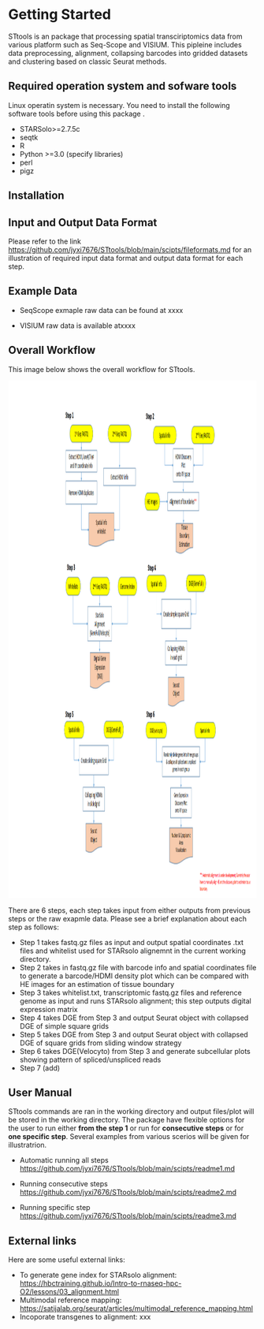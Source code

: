 
# Getting Started
STtools is an package that processing spatial transciriptomics data from various platform such as Seq-Scope and VISIUM. This pipleine includes data preprocessing, alignment, collapsing barcodes into 
gridded datasets and clustering based on classic Seurat methods. 

## Required operation system and sofware tools
Linux operatin system is necessary.
You need to install the following software tools before using this package .
* STARSolo>=2.7.5c
* seqtk
* R 
* Python >=3.0 (specify libraries)
* perl
* pigz

## Installation

## Input and Output Data Format
Please refer to the link https://github.com/jyxi7676/STtools/blob/main/scipts/fileformats.md for an illustration of required input data format and output data format for each step.

## Example Data
* SeqScope exmaple raw data can be found at xxxx

* VISIUM raw data is available atxxxx

## Overall Workflow

This image below shows the overall workflow for STtools. 

<p align="center">
    <img src="Workflow.png" width="1550" height="1050" />
</p>

There are 6 steps, each step takes input from either outputs from previous steps or the raw exapmle data. Please see a brief explanation about each step as follows:

* Step 1 takes fastq.gz files as input and output spatial coordinates .txt files and whitelist used for STARsolo alignemnt in the current working directory.
* Step 2 takes in fastq.gz file with barcode info and spatial coordinates file to generate a barcode/HDMI density plot which can be compared with HE images for an estimation of tissue boundary
* Step 3 takes whitelist.txt, transcriptomic fastq.gz files and reference genome as input and runs STARsolo alignment; this step outputs digital expression matrix
* Step 4 takes DGE from Step 3 and output Seurat object with collapsed DGE of simple square grids
* Step 5 takes DGE from Step 3 and output Seurat object with collapsed DGE of square grids from sliding window strategy
* Step 6 takes DGE(Velocyto) from Step 3 and generate subcellular plots showing pattern of spliced/unspliced reads
* Step 7 (add)



## User Manual 
STtools commands are ran in the working directory and output files/plot will be stored in the working directory. The package have flexible options for the user to run either **from the step 1** or run for **consecutive steps** or for **one specific step**. Several examples from various scerios will be given for illustratrion. 
* Automatic running all steps
https://github.com/jyxi7676/STtools/blob/main/scipts/readme1.md
 
* Running consecutive steps
https://github.com/jyxi7676/STtools/blob/main/scipts/readme2.md
* Running specific step
https://github.com/jyxi7676/STtools/blob/main/scipts/readme3.md

## External links
Here are some useful external links:
* To generate gene index for STARsolo alignment: https://hbctraining.github.io/Intro-to-rnaseq-hpc-O2/lessons/03_alignment.html
* Multimodal reference mapping: https://satijalab.org/seurat/articles/multimodal_reference_mapping.html
* Incoporate transgenes to alignment: xxx 
